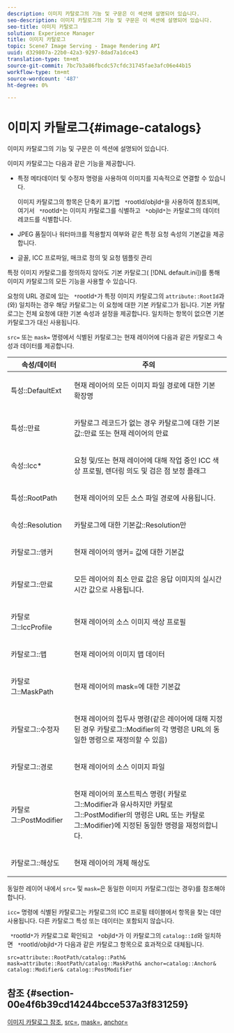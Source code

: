 ```yaml
---
description: 이미지 카탈로그의 기능 및 구문은 이 섹션에 설명되어 있습니다.
seo-description: 이미지 카탈로그의 기능 및 구문은 이 섹션에 설명되어 있습니다.
seo-title: 이미지 카탈로그
solution: Experience Manager
title: 이미지 카탈로그
topic: Scene7 Image Serving - Image Rendering API
uuid: d329807a-22b0-42a3-9297-8dad7a1dce43
translation-type: tm+mt
source-git-commit: 7bc7b3a86fbcdc57cfdc31745fae3afc06e44b15
workflow-type: tm+mt
source-wordcount: '487'
ht-degree: 0%

---
```



# 이미지 카탈로그{#image-catalogs}

이미지 카탈로그의 기능 및 구문은 이 섹션에 설명되어 있습니다.

이미지 카탈로그는 다음과 같은 기능을 제공합니다.

* 특정 메타데이터 및 수정자 명령을 사용하여 이미지를 지속적으로 연결할 수 있습니다.

   이미지 카탈로그의 항목은 단축키 표기법 ` *`rootId/objId`*`을 사용하여 참조되며, 여기서 ` *`rootId`*`는 이미지 카탈로그를 식별하고 ` *`objId`*`는 카탈로그의 데이터 레코드를 식별합니다.
* JPEG 품질이나 워터마크를 적용할지 여부와 같은 특정 요청 속성의 기본값을 제공합니다.
* 글꼴, ICC 프로파일, 매크로 정의 및 요청 템플릿 관리

특정 이미지 카탈로그를 정의하지 않아도 기본 카탈로그( [!DNL default.ini])를 통해 이미지 카탈로그의 모든 기능을 사용할 수 있습니다.

요청의 URL 경로에 있는 ` *`rootId`*`가 특정 이미지 카탈로그의 `attribute::RootId`과(와) 일치하는 경우 해당 카탈로그는 이 요청에 대한 기본 카탈로그가 됩니다. 기본 카탈로그는 전체 요청에 대한 기본 속성과 설정을 제공합니다. 일치하는 항목이 없으면 기본 카탈로그가 대신 사용됩니다.

`src=` 또는 `mask=` 명령에서 식별된 카탈로그는 현재 레이어에 다음과 같은 카탈로그 속성과 데이터를 제공합니다.

<table id="table_D3FA66EA5D054745900DE5A120885AA8"> 
 <thead> 
  <tr> 
   <th class="entry"> <b> 속성/데이터</b> </th> 
   <th class="entry"> <b> 주의</b> </th> 
  </tr> 
 </thead>
 <tbody> 
  <tr> 
   <td> <p> <span class="codeph"> 특성::DefaultExt</span> </p> </td> 
   <td> <p> 현재 레이어의 모든 이미지 파일 경로에 대한 기본 확장명 </p> </td> 
  </tr> 
  <tr> 
   <td> <p> <span class="codeph"> 특성::만료</span> </p> </td> 
   <td> <p> 카탈로그 레코드가 없는 경우 <span class="codeph"> 카탈로그에 대한 기본값::만료</span> 또는 현재 레이어의 만료 </p> </td> 
  </tr> 
  <tr> 
   <td> <p> <span class="codeph"> 속성::Icc*</span> </p> </td> 
   <td> <p> 요청 및/또는 현재 레이어에 대해 작업 중인 ICC 색상 프로필, 렌더링 의도 및 검은 점 보정 플래그 </p> </td> 
  </tr> 
  <tr> 
   <td> <p> <span class="codeph"> 특성::RootPath</span> </p> </td> 
   <td> <p> 현재 레이어의 모든 소스 파일 경로에 사용됩니다. </p> </td> 
  </tr> 
  <tr> 
   <td> <p> <span class="codeph"> 속성::Resolution</span> </p> </td> 
   <td> <p> <span class="codeph"> 카탈로그에 대한 기본값::Resolution</span>만 </p> </td> 
  </tr> 
  <tr> 
   <td> <p> <span class="codeph"> 카탈로그::앵커</span> </p> </td> 
   <td> <p> 현재 레이어의 <span class="codeph"> 앵커=</span> 값에 대한 기본값 </p> </td> 
  </tr> 
  <tr> 
   <td> <p> <span class="codeph"> 카탈로그::만료</span> </p> </td> 
   <td> <p> 모든 레이어의 최소 만료 값은 응답 이미지의 실시간 시간 값으로 사용됩니다. </p> </td> 
  </tr> 
  <tr> 
   <td> <p> <span class="codeph"> 카탈로그::IccProfile</span> </p> </td> 
   <td> <p> 현재 레이어의 소스 이미지 색상 프로필 </p> </td> 
  </tr> 
  <tr> 
   <td> <p> <span class="codeph"> 카탈로그::맵</span> </p> </td> 
   <td> <p> 현재 레이어의 이미지 맵 데이터 </p> </td> 
  </tr> 
  <tr> 
   <td> <p> <span class="codeph"> 카탈로그::MaskPath</span> </p> </td> 
   <td> <p> 현재 레이어의 <span class="codeph"> mask=</span>에 대한 기본값 </p> </td> 
  </tr> 
  <tr> 
   <td> <p> <span class="codeph"> 카탈로그::수정자</span> </p> </td> 
   <td> <p> 현재 레이어의 접두사 명령(같은 레이어에 대해 지정된 경우 <span class="codeph"> 카탈로그::Modifier</span>의 각 명령은 URL의 동일한 명령으로 재정의할 수 있음) </p> </td> 
  </tr> 
  <tr> 
   <td> <p> <span class="codeph"> 카탈로그::경로</span> </p> </td> 
   <td> <p> 현재 레이어의 소스 이미지 파일 </p> </td> 
  </tr> 
  <tr> 
   <td> <p> <span class="codeph"> 카탈로그::PostModifier</span> </p> </td> 
   <td> <p> 현재 레이어의 포스트픽스 명령(<span class="codeph"> 카탈로그::Modifier</span>과 유사하지만 <span class="codeph"> 카탈로그::PostModifier</span>의 명령은 URL 또는 <span class="codeph"> 카탈로그::Modifier</span>)에 지정된 동일한 명령을 재정의합니다. </p> </td> 
  </tr> 
  <tr> 
   <td> <p> <span class="codeph"> 카탈로그::해상도</span> </p> </td> 
   <td> <p> 현재 레이어의 개체 해상도 </p> </td> 
  </tr> 
 </tbody> 
</table>

동일한 레이어 내에서 `src=` 및 `mask=`은 동일한 이미지 카탈로그(있는 경우)를 참조해야 합니다.

`icc=` 명령에 식별된 카탈로그는 카탈로그의 ICC 프로필 테이블에서 항목을 찾는 데만 사용됩니다. 다른 카탈로그 특성 또는 데이터는 포함되지 않습니다.

` *`rootId`*`가 카탈로그로 확인되고 ` *`objId`*`가 이 카탈로그의 `catalog::Id`와 일치하면 ` *`rootId/objId`*`가 다음과 같은 카탈로그 항목으로 효과적으로 대체됩니다.

`src=attribute::RootPath/catalog::Path& mask=attribute::RootPath/catalog::MaskPath& anchor=catalog::Anchor& catalog::Modifier& catalog::PostModifier`

## 참조 {#section-00e4f6b39cd14244bcce537a3f831259}

[이미지 카탈로그 참조](../../../../../is-api/image-catalog/image-serving-api-ref/c-image-catalog-reference/c-overview/c-overview.md#concept-9ce2b6a133de45f783e95cabc5810ac3),  [src=](../../../../../is-api/http-ref/image-serving-api-ref/c-http-protocol-reference/c-command-reference/r-src.md#reference-f6506637778c4c69bf106a7924a91ab1),  [mask=](../../../../../is-api/http-ref/image-serving-api-ref/c-http-protocol-reference/c-command-reference/r-mask.md#reference-922254e027404fb890b850e2723ee06e),  [anchor=](../../../../../is-api/http-ref/image-serving-api-ref/c-http-protocol-reference/c-command-reference/r-anchor.md#reference-6661e548ab284b82828d8d94c8ddeb7c)
